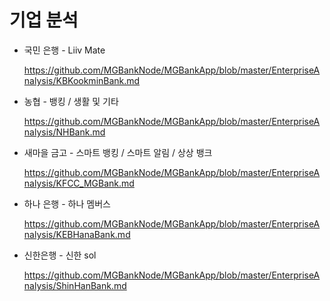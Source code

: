 # 기업 분석

- 국민 은행 - Liiv Mate

  https://github.com/MGBankNode/MGBankApp/blob/master/EnterpriseAnalysis/KBKookminBank.md
- 농협 - 뱅킹 / 생활 및 기타

  https://github.com/MGBankNode/MGBankApp/blob/master/EnterpriseAnalysis/NHBank.md
- 새마을 금고 - 스마트 뱅킹 / 스마트 알림 / 상상 뱅크

  https://github.com/MGBankNode/MGBankApp/blob/master/EnterpriseAnalysis/KFCC_MGBank.md
- 하나 은행 - 하나 멤버스

  https://github.com/MGBankNode/MGBankApp/blob/master/EnterpriseAnalysis/KEBHanaBank.md
- 신한은행 - 신한 sol

  https://github.com/MGBankNode/MGBankApp/blob/master/EnterpriseAnalysis/ShinHanBank.md
